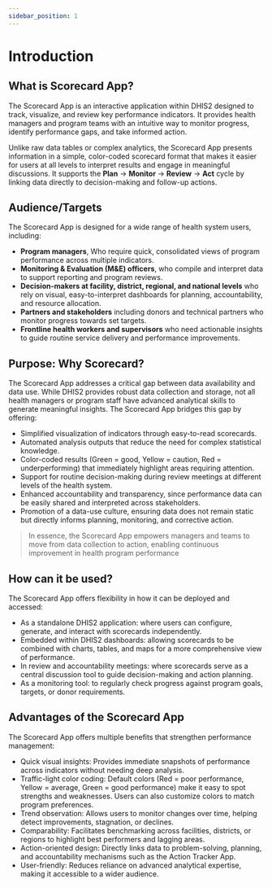```yaml
---
sidebar_position: 1
---
```

# Introduction

## What is Scorecard App?
The Scorecard App is an interactive application within DHIS2 designed to track, visualize, and review key performance indicators. It provides health managers and program teams with an intuitive way to monitor progress, identify performance gaps, and take informed action.

Unlike raw data tables or complex analytics, the Scorecard App presents information in a simple, color-coded scorecard format that makes it easier for users at all levels to interpret results and engage in meaningful discussions. It supports the **Plan** → **Monitor** → **Review** → **Act** cycle by linking data directly to decision-making and follow-up actions.

## Audience/Targets
The Scorecard App is designed for a wide range of health system users, including:
- **Program managers**, Who require quick, consolidated views of program performance across multiple indicators.
- **Monitoring & Evaluation (M&E) officers**, who compile and interpret data to support reporting and program reviews.
- **Decision-makers at facility, district, regional, and national levels**  who rely on visual, easy-to-interpret dashboards for planning, accountability, and resource allocation.
- **Partners and stakeholders** including donors and technical partners who monitor progress towards set targets.
- **Frontline health workers and supervisors** who need actionable insights to guide routine service delivery and performance improvements.

## Purpose: Why Scorecard?
The Scorecard App addresses a critical gap between data availability and data use. While DHIS2 provides robust data collection and storage, not all health managers or program staff have advanced analytical skills to generate meaningful insights. The Scorecard App bridges this gap by offering:
- Simplified visualization of indicators through easy-to-read scorecards.
- Automated analysis outputs that reduce the need for complex statistical knowledge.
- Color-coded results (Green = good, Yellow = caution, Red = underperforming) that immediately highlight areas requiring attention.
- Support for routine decision-making during review meetings at different levels of the health system.
- Enhanced accountability and transparency, since performance data can be easily shared and interpreted across stakeholders.
- Promotion of a data-use culture, ensuring data does not remain static but directly informs planning, monitoring, and corrective action.
> In essence, the Scorecard App empowers managers and teams to move from data collection to action, enabling continuous improvement in health program performance

## How can it be used?
The Scorecard App offers flexibility in how it can be deployed and accessed:
- As a standalone DHIS2 application: where users can configure, generate, and interact with scorecards independently.
- Embedded within DHIS2 dashboards: allowing scorecards to be combined with charts, tables, and maps for a more comprehensive view of performance.
- In review and accountability meetings: where scorecards serve as a central discussion tool to guide decision-making and action planning.
- As a monitoring tool: to regularly check progress against program goals, targets, or donor requirements.

## Advantages of the Scorecard App
The Scorecard App offers multiple benefits that strengthen performance management:
- Quick visual insights: Provides immediate snapshots of performance across indicators without needing deep analysis.
- Traffic-light color coding: Default colors (Red = poor performance, Yellow = average, Green = good performance) make it easy to spot strengths and weaknesses. Users can also customize colors to match program preferences.
- Trend observation: Allows users to monitor changes over time, helping detect improvements, stagnation, or declines.
- Comparability: Facilitates benchmarking across facilities, districts, or regions to highlight best performers and lagging areas.
- Action-oriented design: Directly links data to problem-solving, planning, and accountability mechanisms such as the Action Tracker App.
- User-friendly: Reduces reliance on advanced analytical expertise, making it accessible to a wider audience.